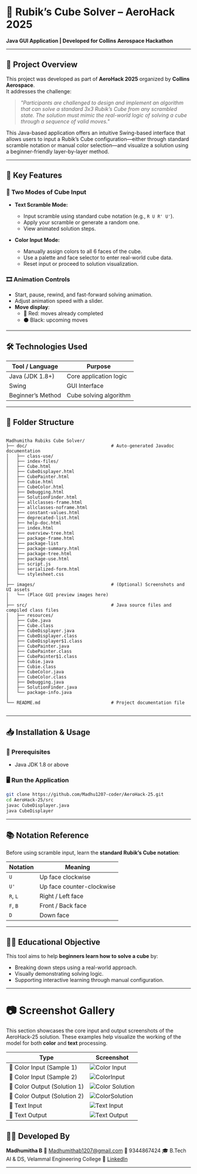 
# 🧠 Rubik’s Cube Solver – AeroHack 2025  
**Java GUI Application | Developed for Collins Aerospace Hackathon**

---

## 🚀 Project Overview

This project was developed as part of **AeroHack 2025** organized by **Collins Aerospace**.  
It addresses the challenge:

> _"Participants are challenged to design and implement an algorithm that can solve a standard 3x3 Rubik’s Cube from any scrambled state. The solution must mimic the real-world logic of solving a cube through a sequence of valid moves."_

This Java-based application offers an intuitive Swing-based interface that allows users to input a Rubik’s Cube configuration—either through standard scramble notation or manual color selection—and visualize a solution using a beginner-friendly layer-by-layer method.

---

## 🎯 Key Features

### 🧩 Two Modes of Cube Input
- **Text Scramble Mode:**
  - Input scramble using standard cube notation (e.g., `R U R' U'`).
  - Apply your scramble or generate a random one.
  - View animated solution steps.
  
- **Color Input Mode:**
  - Manually assign colors to all 6 faces of the cube.
  - Use a palette and face selector to enter real-world cube data.
  - Reset input or proceed to solution visualization.

### 🎞️ Animation Controls
- Start, pause, rewind, and fast-forward solving animation.
- Adjust animation speed with a slider.
- **Move display**:
  - 🔴 Red: moves already completed  
  - ⚫ Black: upcoming moves

---

## 🛠️ Technologies Used

| Tool / Language | Purpose                     |
|-----------------|-----------------------------|
| Java (JDK 1.8+) | Core application logic       |
| Swing           | GUI Interface                |
| Beginner’s Method | Cube solving algorithm     |

---

## 📁 Folder Structure

```

Madhumitha Rubiks Cube Solver/
├── doc/                                # Auto-generated Javadoc documentation
│   ├── class-use/
│   ├── index-files/
│   ├── Cube.html
│   ├── CubeDisplayer.html
│   ├── CubePainter.html
│   ├── Cubie.html
│   ├── CubeColor.html
│   ├── Debugging.html
│   ├── SolutionFinder.html
│   ├── allclasses-frame.html
│   ├── allclasses-noframe.html
│   ├── constant-values.html
│   ├── deprecated-list.html
│   ├── help-doc.html
│   ├── index.html
│   ├── overview-tree.html
│   ├── package-frame.html
│   ├── package-list
│   ├── package-summary.html
│   ├── package-tree.html
│   ├── package-use.html
│   ├── script.js
│   ├── serialized-form.html
│   └── stylesheet.css
│
├── images/                             # (Optional) Screenshots and UI assets
│   └── (Place GUI preview images here)
│
├── src/                                # Java source files and compiled class files
│   ├── resources/
│   ├── Cube.java
│   ├── Cube.class
│   ├── CubeDisplayer.java
│   ├── CubeDisplayer.class
│   ├── CubeDisplayer$1.class
│   ├── CubePainter.java
│   ├── CubePainter.class
│   ├── CubePainter$1.class
│   ├── Cubie.java
│   ├── Cubie.class
│   ├── CubeColor.java
│   ├── CubeColor.class
│   ├── Debugging.java
│   ├── SolutionFinder.java
│   └── package-info.java
│
└── README.md                           # Project documentation file


````

---

## 📥 Installation & Usage

### 🔧 Prerequisites
- Java JDK 1.8 or above

### 🖥️ Run the Application
```bash
git clone https://github.com/Madhu1207-coder/AeroHack-25.git
cd AeroHack-25/src
javac CubeDisplayer.java
java CubeDisplayer
````

---

## 📚 Notation Reference

Before using scramble input, learn the **standard Rubik’s Cube notation**:

| Notation | Meaning                   |
| -------- | ------------------------- |
| `U`      | Up face clockwise         |
| `U'`     | Up face counter-clockwise |
| `R`, `L` | Right / Left face         |
| `F`, `B` | Front / Back face         |
| `D`      | Down face                 |

---

## 👨‍🏫 Educational Objective

This tool aims to help **beginners learn how to solve a cube** by:

* Breaking down steps using a real-world approach.
* Visually demonstrating solving logic.
* Supporting interactive learning through manual configuration.

---

# 📷 Screenshot Gallery

This section showcases the core input and output screenshots of the AeroHack-25 solution. These examples help visualize the working of the model for both **color** and **text** processing.

| Type                   | Screenshot |
|------------------------|------------|
| 🎨 Color Input (Sample 1)  | ![Color Input](https://github.com/Madhu1207-coder/AeroHack-25/blob/main/code/images/color%20input.jpeg) |
| 🎨 Color Input (Sample 2)  | ![ColorInput](https://github.com/Madhu1207-coder/AeroHack-25/blob/main/code/images/ColorInput.jpeg) |
| 🎨 Color Output (Solution 1) | ![Color Solution](https://github.com/Madhu1207-coder/AeroHack-25/blob/main/code/images/Color%20Solution.jpeg) |
| 🎨 Color Output (Solution 2) | ![ColorSolution](https://github.com/Madhu1207-coder/AeroHack-25/blob/main/code/images/ColorSolution.jpeg) |
| 📝 Text Input              | ![Text Input](https://github.com/Madhu1207-coder/AeroHack-25/blob/main/code/images/Text.jpeg) |
| 📝 Text Output             | ![Text Output](https://github.com/Madhu1207-coder/AeroHack-25/blob/main/code/images/text%201.jpeg) |





## 🙋‍♀️ Developed By

**Madhumitha B**
📧 [Madhumithab1207@gmail.com](mailto:Madhumithab1207@gmail.com)
📱 9344867424
🎓 B.Tech AI & DS, Velammal Engineering College
🔗 [LinkedIn](https://www.linkedin.com/in/madhumitha-b-a545a525b)

---

```

